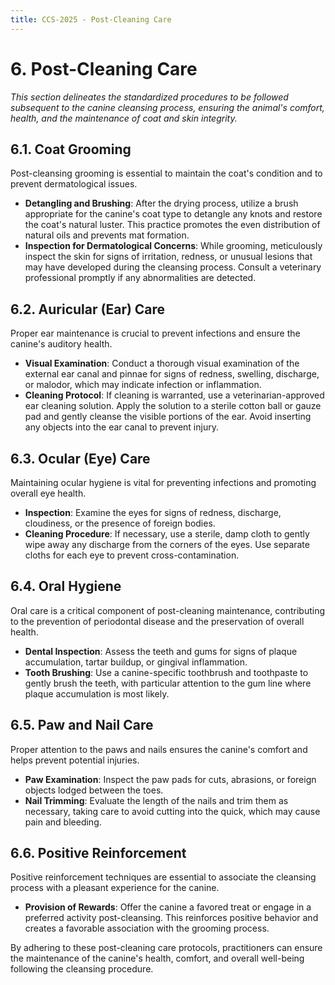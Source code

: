 ```yaml
---
title: CCS-2025 - Post-Cleaning Care
---
```

# **6. Post-Cleaning Care**

_This section delineates the standardized procedures to be followed subsequent to the canine cleansing process, ensuring the animal's comfort, health, and the maintenance of coat and skin integrity._

## **6.1. Coat Grooming**

Post-cleansing grooming is essential to maintain the coat's condition and to prevent dermatological issues.

- **Detangling and Brushing**: After the drying process, utilize a brush appropriate for the canine's coat type to detangle any knots and restore the coat's natural luster. This practice promotes the even distribution of natural oils and prevents mat formation.
- **Inspection for Dermatological Concerns**: While grooming, meticulously inspect the skin for signs of irritation, redness, or unusual lesions that may have developed during the cleansing process. Consult a veterinary professional promptly if any abnormalities are detected.

## **6.2. Auricular (Ear) Care**

Proper ear maintenance is crucial to prevent infections and ensure the canine's auditory health.

- **Visual Examination**: Conduct a thorough visual examination of the external ear canal and pinnae for signs of redness, swelling, discharge, or malodor, which may indicate infection or inflammation.
- **Cleaning Protocol**: If cleaning is warranted, use a veterinarian-approved ear cleaning solution. Apply the solution to a sterile cotton ball or gauze pad and gently cleanse the visible portions of the ear. Avoid inserting any objects into the ear canal to prevent injury.

## **6.3. Ocular (Eye) Care**

Maintaining ocular hygiene is vital for preventing infections and promoting overall eye health.

- **Inspection**: Examine the eyes for signs of redness, discharge, cloudiness, or the presence of foreign bodies.
- **Cleaning Procedure**: If necessary, use a sterile, damp cloth to gently wipe away any discharge from the corners of the eyes. Use separate cloths for each eye to prevent cross-contamination.

## **6.4. Oral Hygiene**

Oral care is a critical component of post-cleaning maintenance, contributing to the prevention of periodontal disease and the preservation of overall health.

- **Dental Inspection**: Assess the teeth and gums for signs of plaque accumulation, tartar buildup, or gingival inflammation.
- **Tooth Brushing**: Use a canine-specific toothbrush and toothpaste to gently brush the teeth, with particular attention to the gum line where plaque accumulation is most likely.

## **6.5. Paw and Nail Care**

Proper attention to the paws and nails ensures the canine's comfort and helps prevent potential injuries.

- **Paw Examination**: Inspect the paw pads for cuts, abrasions, or foreign objects lodged between the toes.
- **Nail Trimming**: Evaluate the length of the nails and trim them as necessary, taking care to avoid cutting into the quick, which may cause pain and bleeding.

## **6.6. Positive Reinforcement**

Positive reinforcement techniques are essential to associate the cleansing process with a pleasant experience for the canine.

- **Provision of Rewards**: Offer the canine a favored treat or engage in a preferred activity post-cleansing. This reinforces positive behavior and creates a favorable association with the grooming process.

By adhering to these post-cleaning care protocols, practitioners can ensure the maintenance of the canine's health, comfort, and overall well-being following the cleansing procedure.
